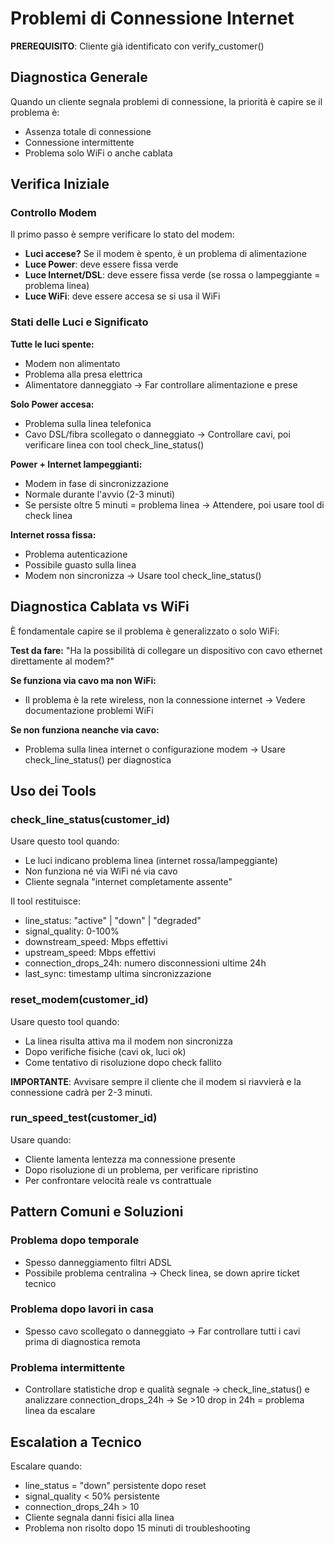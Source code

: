 # Problemi di Connessione Internet

**PREREQUISITO**: Cliente già identificato con verify_customer()

## Diagnostica Generale

Quando un cliente segnala problemi di connessione, la priorità è capire se il problema è:
- Assenza totale di connessione
- Connessione intermittente
- Problema solo WiFi o anche cablata

## Verifica Iniziale

### Controllo Modem
Il primo passo è sempre verificare lo stato del modem:
- **Luci accese?** Se il modem è spento, è un problema di alimentazione
- **Luce Power**: deve essere fissa verde
- **Luce Internet/DSL**: deve essere fissa verde (se rossa o lampeggiante = problema linea)
- **Luce WiFi**: deve essere accesa se si usa il WiFi

### Stati delle Luci e Significato

**Tutte le luci spente:**
- Modem non alimentato
- Problema alla presa elettrica
- Alimentatore danneggiato
→ Far controllare alimentazione e prese

**Solo Power accesa:**
- Problema sulla linea telefonica
- Cavo DSL/fibra scollegato o danneggiato
→ Controllare cavi, poi verificare linea con tool check_line_status()

**Power + Internet lampeggianti:**
- Modem in fase di sincronizzazione
- Normale durante l'avvio (2-3 minuti)
- Se persiste oltre 5 minuti = problema linea
→ Attendere, poi usare tool di check linea

**Internet rossa fissa:**
- Problema autenticazione
- Possibile guasto sulla linea
- Modem non sincronizza
→ Usare tool check_line_status()

## Diagnostica Cablata vs WiFi

È fondamentale capire se il problema è generalizzato o solo WiFi:

**Test da fare:**
"Ha la possibilità di collegare un dispositivo con cavo ethernet direttamente al modem?"

**Se funziona via cavo ma non WiFi:**
- Il problema è la rete wireless, non la connessione internet
→ Vedere documentazione problemi WiFi

**Se non funziona neanche via cavo:**
- Problema sulla linea internet o configurazione modem
→ Usare check_line_status() per diagnostica

## Uso dei Tools

### check_line_status(customer_id)
Usare questo tool quando:
- Le luci indicano problema linea (internet rossa/lampeggiante)
- Non funziona né via WiFi né via cavo
- Cliente segnala "internet completamente assente"

Il tool restituisce:
- line_status: "active" | "down" | "degraded"
- signal_quality: 0-100%
- downstream_speed: Mbps effettivi
- upstream_speed: Mbps effettivi
- connection_drops_24h: numero disconnessioni ultime 24h
- last_sync: timestamp ultima sincronizzazione

### reset_modem(customer_id)
Usare questo tool quando:
- La linea risulta attiva ma il modem non sincronizza
- Dopo verifiche fisiche (cavi ok, luci ok)
- Come tentativo di risoluzione dopo check fallito

**IMPORTANTE**: Avvisare sempre il cliente che il modem si riavvierà e la connessione cadrà per 2-3 minuti.

### run_speed_test(customer_id)
Usare quando:
- Cliente lamenta lentezza ma connessione presente
- Dopo risoluzione di un problema, per verificare ripristino
- Per confrontare velocità reale vs contrattuale

## Pattern Comuni e Soluzioni

### Problema dopo temporale
- Spesso danneggiamento filtri ADSL
- Possibile problema centralina
→ Check linea, se down aprire ticket tecnico

### Problema dopo lavori in casa
- Spesso cavo scollegato o danneggiato
→ Far controllare tutti i cavi prima di diagnostica remota

### Problema intermittente
- Controllare statistiche drop e qualità segnale
→ check_line_status() e analizzare connection_drops_24h
→ Se >10 drop in 24h = problema linea da escalare

## Escalation a Tecnico

Escalare quando:
- line_status = "down" persistente dopo reset
- signal_quality < 50% persistente
- connection_drops_24h > 10
- Cliente segnala danni fisici alla linea
- Problema non risolto dopo 15 minuti di troubleshooting
